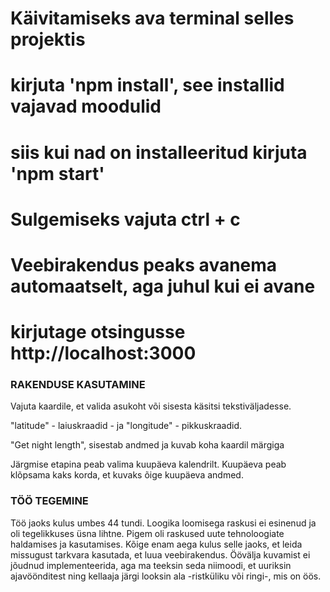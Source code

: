 # Käivitamiseks ava terminal selles projektis

# kirjuta 'npm install', see installid vajavad moodulid

# siis kui nad on installeeritud kirjuta 'npm start'

# Sulgemiseks vajuta ctrl + c

# Veebirakendus peaks avanema automaatselt, aga juhul kui ei avane
# kirjutage otsingusse http://localhost:3000

### RAKENDUSE KASUTAMINE

Vajuta kaardile, et valida asukoht või sisesta käsitsi tekstiväljadesse.

"latitude" - laiuskraadid - ja "longitude" - pikkuskraadid. 

"Get night length", sisestab andmed ja kuvab koha kaardil märgiga

Järgmise etapina peab valima kuupäeva kalendrilt. Kuupäeva peab klõpsama
kaks korda, et kuvaks õige kuupäeva andmed.

### TÖÖ TEGEMINE
Töö jaoks kulus umbes 44 tundi. Loogika loomisega raskusi ei esinenud ja oli
tegelikkuses üsna lihtne. Pigem oli raskused uute tehnoloogiate haldamises ja
kasutamises. Kõige enam aega kulus selle jaoks, et leida missugust tarkvara
kasutada, et luua veebirakendus. Öövälja kuvamist ei jõudnud implementeerida,
aga ma teeksin seda niimoodi, et uuriksin ajavöönditest ning kellaaja järgi
looksin ala -ristküliku või ringi-, mis on öös.
